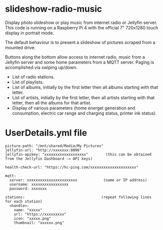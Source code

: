 # slideshow-radio-music
Display photo slideshow or play music from internet radio or Jellyfin server. This code is running on a Raspberry Pi 4 with the official 7" 720x1280 touch display in portrait mode.

The default behaviour is to present a slideshow of pictures scraped from a mounted drive.

Buttons along the bottom allow access to internet radio, music from a Jellyfin server and some home parameters from a MQTT server. Paging is accomplished via swiping up/down.
* List of radio stations.
* List of playlists.
* List of albums, initially by the first letter then all albums starting with that letter.
* List of artists, initially by the first letter, then all artists starting with that letter, then all the albums for that artist.
* Display of various parameters (home energet generation and consumption, electric car range and charging status, printer ink status).

# UserDetails.yml file
```
picture-path: "/mnt/shared/Media/My Pictures"
jellyfin-url: "http://xxxxxxx:8096"
jellyfin-apikey: "xxxxxxxxxxxxxxxxxxx"        (this can be obtained from the Jellyfin Dashboard -> API keys) 

health-check-url: "https://hc-ping.com/xxxxxxxxxxxxxxxxxxxxx"

mqtt:
  server: xxxxxxxxxxxxxxxxxxxxxxx            (name or IP address)
  username: xxxxxxxxxxxxxxxxx
  password: xxxxxxx

stations:                                   (repeat following lines for each station)
  <handle>:
    name: "xxxxx"
    url: "https://xxxxxxxxx"
    icon: "xxxxx.png"
    thumbnail: "xxxxxx.png"
```
